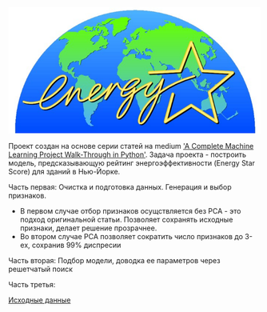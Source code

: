 ![alt text](energystar.jpg)

Проект создан на основе серии статей на medium ['A Complete Machine Learning Project Walk-Through in Python'](https://towardsdatascience.com/a-complete-machine-learning-walk-through-in-python-part-one-c62152f39420).
Задача проекта - построить модель, предсказывающую рейтинг энергоэффективности (Energy Star Score) для зданий в Нью-Йорке.

Часть первая: Очистка и подготовка данных. Генерация и выбор признаков.
 * В первом случае отбор признаков осущствляется без PCA - это подход оригинальной статьи. Позволяет сохранять исходные признаки, делает решение прозрачнее.
 * Во втором случае PCA позволяет сократить число признаков до 3-ех, сохранив 99% диспресии

Часть вторая: Подбор модели, доводка ее параметров через решетчатый поиск

Часть третья:

[Исходные данные](https://data.cityofnewyork.us/Environment/Energy-and-Water-Data-Disclosure-for-Local-Law-84-/8u86-bviy)

